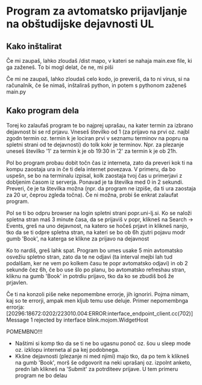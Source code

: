 # Program za avtomatsko prijavljanje na obštudijske dejavnosti UL

## Kako inštalirat

Če mi zaupaš, lahko zloudaš /dist mapo, v kateri se nahaja main.exe file, ki ga zaženeš. To bi mogl delat, če ne, mi piši

Če mi ne zaupaš, lahko zloudaš celo kodo, jo preveriš, da to ni virus, si na računalnik, če še nimaš, inštaliraš python, in potem s pythonom zaženeš main.py

## Kako program dela

Torej ko zalaufaš program te bo najprej uprašau, na kater termin za izbrano dejavnost bi se rd prjavu. Vneseš številko od 1 (za prijavo na prvi oz. najbl zgodn termin oz. termin k je lociran prvi v seznamu terminov na popru na spletni strani od te dejavnosti) do tolk kokr je terminov. Npr. za plezanje uneseš številko '1' za termin k je ob 19:30 in '2' za termin k je ob 21h.

Pol bo program probau dobit točn čas iz interneta, zato da preveri kok ti na kompu zaostaja ura in če ti dela internet povezava. V primeru, da bo uspešn, se bo na terminalu izpisal, kolk zaostaja tvoj čas u primerjavi z dobljenim časom iz serverja. Ponavad je ta številka med 0 in 2 sekundi. Preveri, če je ta številka možna (npr. da program ne izpiše, da ti ura zaostaja za 20 ur, čeprou zgleda točna). Če ni možna, probi še enkrat zalaufat program.

Pol se ti bo odpru browser na login spletni strani popr.uni-lj.si.
Ko se naloži spletna stran maš 3 minute časa, da se prijaviš v popr, klikneš na Search -> Events, greš na uno dejavnost, na katero se hočeš prjavt in klikneš nanjo, tko da se ti odpre spletna stran, na kateri se bo ob 6h zjutri pojavu modr gumb 'Book', na katerga se klikne za prijavo na dejavnost

Ko to nardiš, greš lahk spat. Program bo umes usake 5 min avtomatsko osvežiu spletno stran, zato da te ne odjavi (ta interval mejbi lah tud podalšam, ker ne vem po kolkem času te popr avtomatsko odjavi) in ob 2 sekunde čez 6h, če bo use šlo po planu,
bo avtomatsko refreshau stran, kliknu na gumb 'Book' in potrdiu prijavo, tko da ko se zbudiš boš že prjavlen.

Če ti na konzoli piše neke nepomembne errorje, jih ignoriri. Pojma nimam, kaj so te errorji, ampak men kljub temu use deluje.
Primer nepomembnga errorja:
[20296:18672:0202/223010.004:ERROR:interface_endpoint_client.cc(702)] Message 1 rejected by interface blink.mojom.WidgetHost

POMEMBNO!!!
- Naštimi si komp tko da se ti ne bo ugasnu ponoč oz. šou u sleep mode oz. izklopu interneta al pa kej podobnega.
- Kkšne dejavnosti (plezanje ni med njimi) majo tko, da po tem k klikneš na gumb 'Book', morš še odgovorit na neki uprašanj oz. izpolnt anketo, predn lah klikneš na 'Submit' za potrditeev prijave. U tem primeru program ne bo delau
